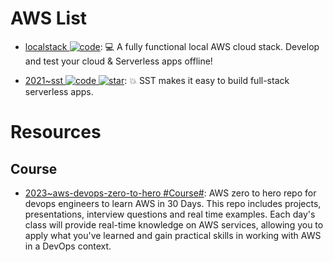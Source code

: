 # AWS List

- [localstack ![code](https://ng-tech.icu/assets/code.svg)](https://github.com/localstack/localstack): 💻 A fully functional local AWS cloud stack. Develop and test your cloud & Serverless apps offline!

- [2021~sst ![code](https://ng-tech.icu/assets/code.svg) ![star](https://img.shields.io/github/stars/serverless-stack/sst)](https://github.com/serverless-stack/sst): 💥 SST makes it easy to build full-stack serverless apps.

# Resources

## Course

- [2023~aws-devops-zero-to-hero #Course#](https://github.com/iam-veeramalla/aws-devops-zero-to-hero): AWS zero to hero repo for devops engineers to learn AWS in 30 Days. This repo includes projects, presentations, interview questions and real time examples. Each day's class will provide real-time knowledge on AWS services, allowing you to apply what you've learned and gain practical skills in working with AWS in a DevOps context.
